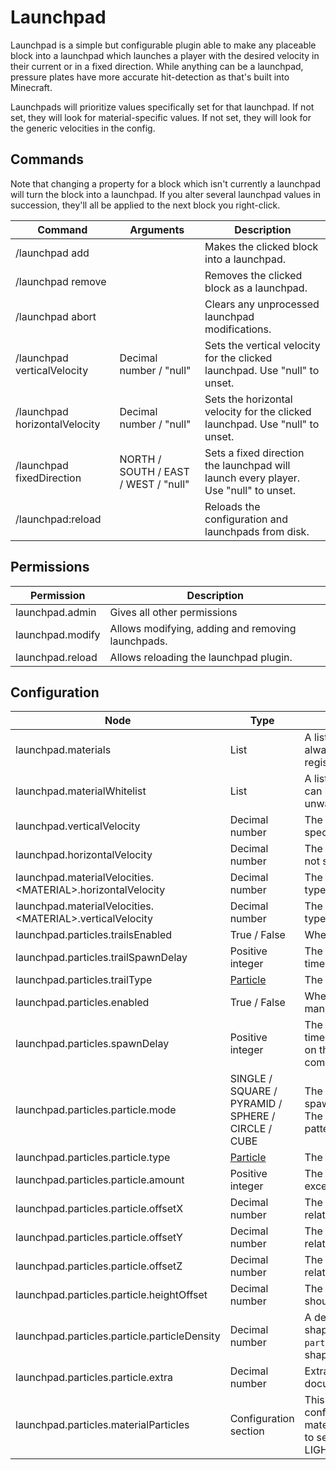 # Launchpad

Launchpad is a simple but configurable plugin able to make any placeable block into a launchpad which launches a player
with the desired velocity in their current or in a fixed direction. While anything can be a launchpad, pressure plates
have more accurate hit-detection as that's built into Minecraft.

Launchpads will prioritize values specifically set for that launchpad. If not set, they will look for material-specific
values. If not set, they will look for the generic velocities in the config.

## Commands

Note that changing a property for a block which isn't currently a launchpad will turn the block into a launchpad.
If you alter several launchpad values in succession, they'll all be applied to the next block you right-click.

| Command                       | Arguments                            | Description                                                                         |
|-------------------------------|--------------------------------------|-------------------------------------------------------------------------------------|
| /launchpad add                |                                      | Makes the clicked block into a launchpad.                                           |
| /launchpad remove             |                                      | Removes the clicked block as a launchpad.                                           |
| /launchpad abort              |                                      | Clears any unprocessed launchpad modifications.                                     |
| /launchpad verticalVelocity   | Decimal number / "null"              | Sets the vertical velocity for the clicked launchpad. Use "null" to unset.          |
| /launchpad horizontalVelocity | Decimal number / "null"              | Sets the horizontal velocity for the clicked launchpad. Use "null" to unset.        |
| /launchpad fixedDirection     | NORTH / SOUTH / EAST / WEST / "null" | Sets a fixed direction the launchpad will launch every player. Use "null" to unset. |
| /launchpad:reload             |                                      | Reloads the configuration and launchpads from disk.                                 |

## Permissions

| Permission       | Description                                       |
|------------------|---------------------------------------------------|
| launchpad.admin  | Gives all other permissions                       |
| launchpad.modify | Allows modifying, adding and removing launchpads. |
| launchpad.reload | Allows reloading the launchpad plugin.            |

## Configuration

| Node                                                        | Type                                                                          | Description                                                                                                                                                                                                                      |
|-------------------------------------------------------------|-------------------------------------------------------------------------------|----------------------------------------------------------------------------------------------------------------------------------------------------------------------------------------------------------------------------------|
| launchpad.materials                                         | List                                                                          | A list of materials, or material tags (+TAG_NAME), which are always treated as launchpads, without the need for manual registration.                                                                                             |
| launchpad.materialWhitelist                                 | List                                                                          | A list of materials, or material tags (+TAG_NAME), which can be manually turned into launchpads. Use this to prevent unwanted blocks from being turned into launchpads.                                                          |
| launchpad.verticalVelocity                                  | Decimal number                                                                | The vertical (upwards) velocity applied to launchpads if not specified otherwise.                                                                                                                                                |
| launchpad.horizontalVelocity                                | Decimal number                                                                | The horizontal (sideways) velocity applied to launchpads if not specified otherwise.                                                                                                                                             |
| launchpad.materialVelocities.\<MATERIAL>.horizontalVelocity | Decimal number                                                                | The horizontal (sideways) velocity applied to launchpads of type \<MATERIAL> if not overridden for the block.                                                                                                                    |
| launchpad.materialVelocities.\<MATERIAL>.verticalVelocity   | Decimal number                                                                | The vertical (sideways) velocity applied to launchpads of type \<MATERIAL> if not overridden for the block.                                                                                                                      |
| launchpad.particles.trailsEnabled                           | True / False                                                                  | Whether to enable particle trails behind players                                                                                                                                                                                 |
| launchpad.particles.trailSpawnDelay                         | Positive integer                                                              | The amount of ticks (1 second = 20 ticks) between each time the particle(s) of a trail should be spawned.                                                                                                                        |
| launchpad.particles.trailType                               | [Particle](https://hub.spigotmc.org/javadocs/spigot/org/bukkit/Particle.html) | The type of trail to spawn behind launched players.                                                                                                                                                                              |
| launchpad.particles.enabled                                 | True / False                                                                  | Whether to display some kind of particle effect above manually added launchpads.                                                                                                                                                 |
| launchpad.particles.spawnDelay                              | Positive integer                                                              | The amount of ticks (1 second = 20 ticks) between each time the particle(s) should be spawned again. Depending on the particle, higher values will make the particle(s) completely disappear and reappear.                       |
| launchpad.particles.particle.mode                           | SINGLE / SQUARE / PYRAMID / SPHERE / CIRCLE / CUBE                            | The mode used for drawing particles. SINGLE directly spawns the particle(s) in one spot above the launchpad. The other ones spawn particles a bunch of times in a pattern.                                                       |
| launchpad.particles.particle.type                           | [Particle](https://hub.spigotmc.org/javadocs/spigot/org/bukkit/Particle.html) | The type of particle to spawn above launchpads.                                                                                                                                                                                  |
| launchpad.particles.particle.amount                         | Positive integer                                                              | The amount of particles to spawn. Use 1 if mode is anything except SINGLE, unless you know what you are doing!                                                                                                                   |
| launchpad.particles.particle.offsetX                        | Decimal number                                                                | The offset, or spread of the particles in the X direction, relative to the launchpad                                                                                                                                             |
| launchpad.particles.particle.offsetY                        | Decimal number                                                                | The offset, or spread of the particles in the Y direction, relative to the launchpad                                                                                                                                             |
| launchpad.particles.particle.offsetZ                        | Decimal number                                                                | The offset, or spread of the particles in the Z direction, relative to the launchpad                                                                                                                                             |
| launchpad.particles.particle.heightOffset                   | Decimal number                                                                | The amount of blocks above the launchpad the particle should spawn. 0.5 = half a block. 1 = one block.                                                                                                                           |
| launchpad.particles.particle.particleDensity                | Decimal number                                                                | A definition for the number of particles used to draw shapes. The number of particles is basically `distance / particleDensity`, so lower numbers create a more dense shape.                                                     |
| launchpad.particles.particle.extra                          | Decimal number                                                                | Extra data for the specific particle. Check the Spigot documentation for details.                                                                                                                                                |
| launchpad.particles.materialParticles                       | Configuration section                                                         | This section allows specifying different particle configurations for a material or a material tag. So you'd set materialParticles.LIGHT_WEIGHTED_PRESSURE_PLATE.type to set the particle type for LIGHT_WEIGHTED_PRESSURE_PLATE. |